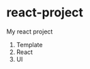 # react-project
My react project

<ol>
    <li>Template</li>
    <li>React</li>
    <li>UI</li>
</ol>
